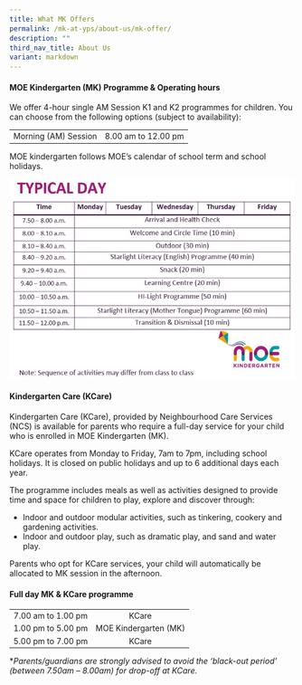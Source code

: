 ```yaml
---
title: What MK Offers
permalink: /mk-at-yps/about-us/mk-offer/
description: ""
third_nav_title: About Us
variant: markdown
---
```

#### **MOE Kindergarten (MK) Programme &amp; Operating hours**
We offer 4-hour single AM Session K1 and K2 programmes for children. You can choose from the following options (subject to availability):

| | |
| :--------: | :--------: |
| Morning (AM) Session | 8.00 am to 12.00 pm |

MOE kindergarten follows MOE’s calendar of school term and school holidays.

![](/images/MK%20YPS/About%20Us/mk_timetable_udpdated_v2.jpg)

#### **Kindergarten Care (KCare)**
Kindergarten Care (KCare), provided by Neighbourhood Care Services (NCS) is available for parents who require a full-day service for your child who is enrolled in MOE Kindergarten (MK).

KCare operates from Monday to Friday, 7am to 7pm, including school holidays. It is closed on public holidays and up to 6 additional days each year.

The programme includes meals as well as activities designed to provide time and space for children to play, explore and discover through:
* Indoor and outdoor modular activities, such as tinkering, cookery and gardening activities.
* Indoor and outdoor play, such as dramatic play, and sand and water play.

Parents who opt for KCare services, your child will automatically be allocated to MK session in the afternoon.

#### **Full day MK &amp; KCare programme**

| | |
| :--------: | :--------: |
| 7.00 am to 1.00 pm | KCare |
| 1.00 pm to 5.00 pm | MOE Kindergarten (MK) |
| 5.00 pm to 7.00 pm | KCare |

**Parents/guardians are strongly advised to avoid the ‘black-out period’ (between 7.50am – 8.00am) for drop-off at KCare.*